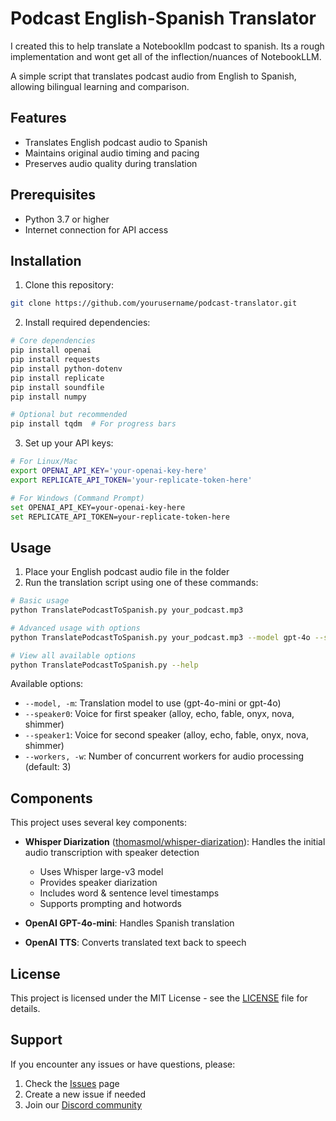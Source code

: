 # Podcast English-Spanish Translator

I created this to help translate a Notebookllm podcast to spanish. Its a rough implementation and wont get all of the inflection/nuances of NotebookLLM. 

A simple script that translates podcast audio from English to Spanish, allowing bilingual learning and comparison.

## Features

- Translates English podcast audio to Spanish
- Maintains original audio timing and pacing
- Preserves audio quality during translation

## Prerequisites

- Python 3.7 or higher
- Internet connection for API access

## Installation

1. Clone this repository:

```bash
git clone https://github.com/yourusername/podcast-translator.git
```

2. Install required dependencies:

```bash
# Core dependencies
pip install openai
pip install requests
pip install python-dotenv
pip install replicate
pip install soundfile
pip install numpy

# Optional but recommended
pip install tqdm  # For progress bars
```

3. Set up your API keys:

```bash
# For Linux/Mac
export OPENAI_API_KEY='your-openai-key-here'
export REPLICATE_API_TOKEN='your-replicate-token-here'

# For Windows (Command Prompt)
set OPENAI_API_KEY=your-openai-key-here
set REPLICATE_API_TOKEN=your-replicate-token-here
```


## Usage

1. Place your English podcast audio file in the folder
2. Run the translation script using one of these commands:

```bash
# Basic usage
python TranslatePodcastToSpanish.py your_podcast.mp3

# Advanced usage with options
python TranslatePodcastToSpanish.py your_podcast.mp3 --model gpt-4o --speaker0 fable --speaker1 shimmer --workers 4

# View all available options
python TranslatePodcastToSpanish.py --help
```

Available options:
- `--model, -m`: Translation model to use (gpt-4o-mini or gpt-4o)
- `--speaker0`: Voice for first speaker (alloy, echo, fable, onyx, nova, shimmer)
- `--speaker1`: Voice for second speaker (alloy, echo, fable, onyx, nova, shimmer)
- `--workers, -w`: Number of concurrent workers for audio processing (default: 3)


## Components

This project uses several key components:

- **Whisper Diarization** ([thomasmol/whisper-diarization](https://replicate.com/thomasmol/whisper-diarization)): Handles the initial audio transcription with speaker detection
  - Uses Whisper large-v3 model
  - Provides speaker diarization
  - Includes word & sentence level timestamps
  - Supports prompting and hotwords

- **OpenAI GPT-4o-mini**: Handles Spanish translation
- **OpenAI TTS**: Converts translated text back to speech

## License

This project is licensed under the MIT License - see the [LICENSE](LICENSE) file for details.

## Support

If you encounter any issues or have questions, please:
1. Check the [Issues](https://github.com/yourusername/podcast-translator/issues) page
2. Create a new issue if needed
3. Join our [Discord community](your-discord-link)
